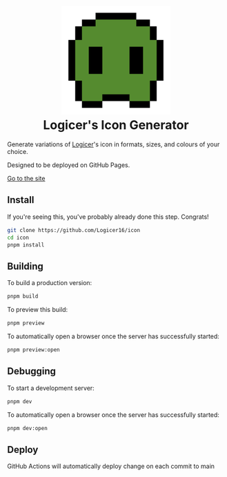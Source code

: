 <h1 align="center">
<img width="50%" src="https://github.com/Logicer16/icon/raw/main/static/favicon/favicon.svg">
<br>
Logicer's Icon Generator
</h1>

Generate variations of [Logicer](https://github.com/Logicer16)'s icon in formats, sizes, and colours of your choice.

Designed to be deployed on GitHub Pages.

[Go to the site](https://icon.logicer.cc/)

## Install

If you're seeing this, you've probably already done this step. Congrats!

```bash
git clone https://github.com/Logicer16/icon
cd icon
pnpm install
```

## Building

To build a production version:

```bash
pnpm build
```

To preview this build:

```bash
pnpm preview
```

To automatically open a browser once the server has successfully started:

```bash
pnpm preview:open
```

## Debugging

To start a development server:

```bash
pnpm dev
```

To automatically open a browser once the server has successfully started:

```bash
pnpm dev:open
```

## Deploy

GitHub Actions will automatically deploy change on each commit to main
